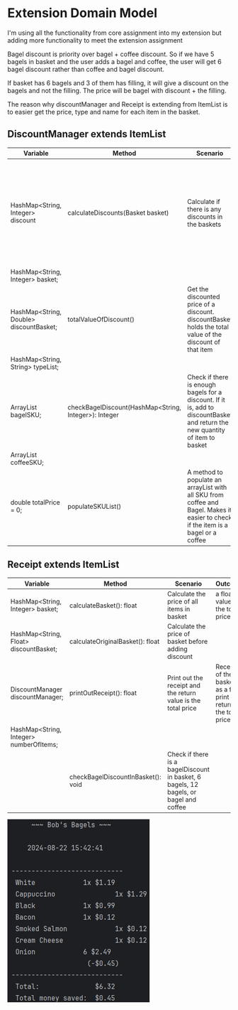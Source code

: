 # Extension Domain Model

I'm using all the functionality from core assignment into my extension but adding more functionality to meet the extension assignment

Bagel discount is priority over bagel + coffee discount. So if we have 5 bagels in basket and the user adds a bagel and coffee, the user will get 6 bagel discount rather than coffee and bagel discount.

If basket has 6 bagels and 3 of them has filling, it will give a discount on the bagels and not the filling. The price will be bagel with discount + the filling.

The reason why discountManager and Receipt is extending from ItemList is to easier get the price, type and name for each item in the basket.

## DiscountManager extends ItemList
| Variable                                | Method                                                | Scenario                                                                                                                          | Outcome                                                                                                                                                                                                                           |
|-----------------------------------------|-------------------------------------------------------|-----------------------------------------------------------------------------------------------------------------------------------|-----------------------------------------------------------------------------------------------------------------------------------------------------------------------------------------------------------------------------------|
| HashMap<String, Integer> discount       | calculateDiscounts(Basket basket)                     | Calculate if there is any discounts in the baskets                                                                                | The new price of all products with discounts, then put that discount into a discount HashMap with the quantity. For instance, 24 onion bagels = (12BagelDiscount, 2). Remove the quantity in basket and use discount map instead. |
| HashMap<String, Integer> basket;        |                                                       |                                                                                                                                   | No discount, default pricing                                                                                                                                                                                                      |
| HashMap<String, Double> discountBasket; | totalValueOfDiscount()                                | Get the discounted price of a discount. discountBasket holds the total value of the discount of that item                         | The total price of the discount                                                                                                                                                                                                   |
| HashMap<String, String> typeList;       |                                                       |                                                                                                                                   | 0 if discount is empty                                                                                                                                                                                                            |
| ArrayList<String> bagelSKU;             | checkBagelDiscount(HashMap<String, Integer>): Integer | Check if there is enough bagels for a discount. If it is, add to discountBasket and return  the new quantity of item to basket    | So if there are 6 bagels of the same type in basket, return 6 so it can remove from original basket so it cannot discount again.                                                                                                  |
| ArrayList<String> coffeeSKU;            |                                                       |                                                                                                                                   | Return 0 if there are no discounts                                                                                                                                                                                                |
| double totalPrice = 0;                  | populateSKUList()                                     | A method to populate an arrayList with all SKU from coffee and Bagel. Makes it easier to check if the item is a bagel or a coffee | Populates the arrayList                                                                                                                                                                                                           |



## Receipt extends ItemList
| Variable                                | Method                              | Scenario                                                                              | Outcome                                                          |
|-----------------------------------------|-------------------------------------|---------------------------------------------------------------------------------------|------------------------------------------------------------------|
| HashMap<String, Integer> basket;        | calculateBasket(): float            | Calculate the price of all items in basket                                            | a float value of the total price                                 |
| HashMap<String, Float> discountBasket;  | calculateOriginalBasket(): float    | Calculate the price of basket before adding discount                                  |                                                                  |
| DiscountManager discountManager;        | printOutReceipt(): float            | Print out the receipt and the return value is the total price                         | Receipt of the basket as a fine print and return the total price |
| HashMap<String, Integer> numberOfItems; |                                     |                                                                                       |                                                                  |
|                                         | checkBagelDiscountInBasket(): void  | Check if there is a bagelDiscount in basket, 6 bagels, 12 bagels, or bagel and coffee |                                                                  |



![Picture of a receipt example](ReceiptImage.png)
